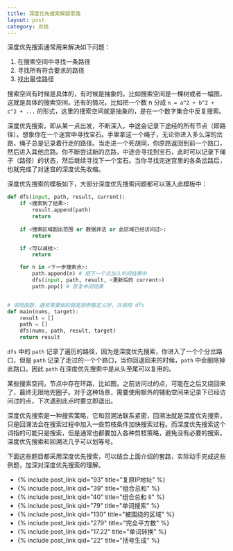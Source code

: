 ```yaml
---
title: 深度优先搜索解题思路
layout: post
category: 总结
---
```



深度优先搜索通常用来解决如下问题：

1. 在搜索空间中寻找一条路径
2. 寻找所有符合要求的路径
3. 找出最佳路径

搜索空间有时候是具体的，有时候是抽象的。比如搜索空间是一棵树或者一幅图，这就是具体的搜索空间。还有的情况，比如把一个数 n 分成 `n = a^2 + b^2 + c^2 + ...` 的形式，这里的搜索空间就是抽象的，是在一个数字集合中反复搜索。

深度优先搜索，即从某一点出发，不断深入，中途会记录下途经的所有节点（即路径）。想象你在一个迷宫中寻找宝石。手里拿这一个绳子，无论你进入多么深的岔路，绳子总是记录着行走的路径。当走进一个死胡同，你原路返回到前一个路口，然后进入其他岔路。你不断尝试新的岔路，中途会寻找到宝石，此时可以记录下绳子（路径）的状态，然后继续寻找下一个宝石。当你寻找完迷宫里的各条岔路后，也就完成了对迷宫的深度优先收缩。

深度优先搜索的模板如下，大部分深度优先搜索问题都可以落入此模板中：

```python
def dfs(input, path, result, current):
    if <搜索到了结果>:
        result.append(path)
        return
    
    if <搜索区域超出范围 or 数据非法 or 此区域已经访问过>:
        return

    if <可以减枝>:
        return

    for n in <下一步搜索点>:
        path.append(n) # 把下一个点加入中间结果中
        dfs(input, path, result, <更新后的 current>)
        path.pop() # 恢复中间结果


# 调用函数，通常需要做的就是把参数定义好，并调用 dfs
def main(nums, target):
    result = []
    path = []
    dfs(nums, path, result, target)
    return result
```

`dfs` 中的 `path` 记录了遍历的路径，因为是深度优先搜索，你进入了一个个分岔路口，但是 `path` 记录了走过的一个个路口，当你回退回来的时候，`path` 中会删除掉此路口。因此 `path` 在深度优先搜索中是从头至尾可以复用的。 

某些搜索空间，节点中存在环路，比如图，之前访问过的点，可能在之后又绕回来了，最终无限地兜圈子。对于这种场景，需要使用额外的辅助空间来记录下已经访问过的点，下次遇到此点时要立即退出。

深度优先搜索是一种搜索策略，它和回溯法联系紧密，回溯法就是深度优先搜索，只是回溯法会在搜索过程中加入一些剪枝条件加快搜索过程。而深度优先搜索这个词指的可能只是搜索，但是通常也都要加入各种剪枝策略，避免没有必要的搜索。深度优先搜索和回溯法几乎可以划等号。

下面这些题目都采用深度优先搜索，可以结合上面介绍的套路，实际动手完成这些例题，加深对深度优先搜索的理解。

- {% include post_link qid="93" title="复原IP地址" %}
- {% include post_link qid="39" title="组合总和" %}
- {% include post_link qid="40" title="组合总和 II" %}
- {% include post_link qid="79" title="单词搜索" %}
- {% include post_link qid="130" title="被围绕的区域" %}
- {% include post_link qid="279" title="完全平方数" %}
- {% include post_link qid="17.22" title="单词转换" %}
- {% include post_link qid="22" title="括号生成" %}
